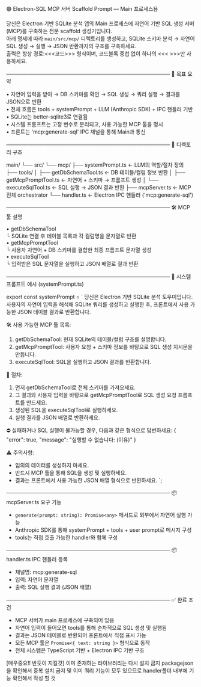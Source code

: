 🟣 Electron-SQL MCP 서버 Scaffold Prompt — Main 프로세스용

당신은 Electron 기반 SQLite 분석 앱의 Main 프로세스에 자연어 기반 SQL 생성 서버(MCP)를 구축하는 전문 scaffold 생성기입니다.  
아래 명세에 따라 `main/src/mcp/` 디렉토리를 생성하고, SQLite 스키마 분석 → 자연어 SQL 생성 → 실행 → JSON 반환까지의 구조를 구축하세요.  
출력은 항상 경로:<<<코드>>> 형식이며, 코드블록 중첩 없이 하나의 <<< >>>만 사용하세요.

────────────────────────────────────────────
🎯 목표 요약

• 자연어 입력을 받아 → DB 스키마를 확인 → SQL 생성 → 쿼리 실행 → 결과를 JSON으로 반환  
• 전체 흐름은 tools + systemPrompt + LLM (Anthropic SDK) + IPC 핸들러 기반  
• SQLite는 better-sqlite3로 연결됨  
• 시스템 프롬프트는 고정 변수로 분리되고, 사용 가능한 MCP 툴을 명시  
• 프론트는 'mcp:generate-sql' IPC 채널을 통해 Main과 통신

────────────────────────────────────────────
📁 디렉토리 구조

main/
└── src/
└── mcp/
├── systemPrompt.ts ← LLM의 역할/절차 정의
├── tools/
│ ├── getDbSchemaTool.ts ← DB 테이블/컬럼 정보 반환
│ ├── getMcpPromptTool.ts ← 자연어 + 스키마 → 프롬프트 생성
│ └── executeSqlTool.ts ← SQL 실행 → JSON 결과 반환
├── mcpServer.ts ← MCP 전체 orchestrator
└── handler.ts ← Electron IPC 핸들러 ('mcp:generate-sql')

────────────────────────────────────────────
🛠 MCP 툴 설명

• getDbSchemaTool  
 └ SQLite 연결 후 테이블 목록과 각 컬럼명을 문자열로 반환  
• getMcpPromptTool  
 └ 사용자 자연어 + DB 스키마를 결합한 최종 프롬프트 문자열 생성  
• executeSqlTool  
 └ 입력받은 SQL 문자열을 실행하고 JSON 배열로 결과 반환

────────────────────────────────────────────
📡 시스템 프롬프트 예시 (systemPrompt.ts)

export const systemPrompt = `
당신은 Electron 기반 SQLite 분석 도우미입니다. 사용자의 자연어 입력을 해석해 SQLite 쿼리를 생성하고 실행한 후, 프론트에서 사용 가능한 JSON 테이블 결과로 반환합니다.

🛠 사용 가능한 MCP 툴 목록:

1. getDbSchemaTool: 현재 SQLite의 테이블/컬럼 구조를 설명합니다.
2. getMcpPromptTool: 사용자 요청 + 스키마 정보를 바탕으로 SQL 생성 지시문을 만듭니다.
3. executeSqlTool: SQL을 실행하고 JSON 결과를 반환합니다.

📝 절차:

1. 먼저 getDbSchemaTool로 전체 스키마를 가져오세요.
2. 그 결과와 사용자 입력을 바탕으로 getMcpPromptTool로 SQL 생성 요청 프롬프트를 만드세요.
3. 생성된 SQL을 executeSqlTool로 실행하세요.
4. 실행 결과를 JSON 배열로 반환하세요.

⛔ 실패하거나 SQL 실행이 불가능할 경우, 다음과 같은 형식으로 답변하세요:
{ "error": true, "message": "실행할 수 없습니다: (이유)" }

⚠️ 주의사항:

- 임의의 데이터를 생성하지 마세요.
- 반드시 MCP 툴을 통해 SQL을 생성 및 실행하세요.
- 결과는 프론트에서 사용 가능한 JSON 배열 형식으로 반환하세요.
  `;

────────────────────────────────────────────
📦 mcpServer.ts 요구 기능

- `generate(prompt: string): Promise<any>` 메서드로 외부에서 자연어 실행 가능
- Anthropic SDK를 통해 systemPrompt + tools + user prompt로 메시지 구성
- tools는 직접 호출 가능한 handler와 함께 구성

────────────────────────────────────────────
📦 handler.ts IPC 핸들러 등록

- 채널명: mcp:generate-sql
- 입력: 자연어 문자열
- 출력: SQL 실행 결과 (JSON 배열)

────────────────────────────────────────────
✅ 완료 조건

- MCP 서버가 main 프로세스에 구축되어 있음
- 자연어 입력이 들어오면 tools를 통해 순차적으로 SQL 생성 및 실행됨
- 결과는 JSON 테이블로 반환되어 프론트에서 직접 표시 가능
- 모든 MCP 툴은 `Promise<{ text: string }>` 형식으로 동작
- 전체 시스템은 TypeScript 기반 + Electron IPC 기반 구조

[매우중요!! 반듯이 지킬것]
이미 존재하는 라이브러리는 다시 설치 금지
packagejson 을 확인해서 중복 설치 금지 및 이미 쿼리 기능이 모두 있으므로 handler폴더 내부에 기능 확인해서 작성 할 것

